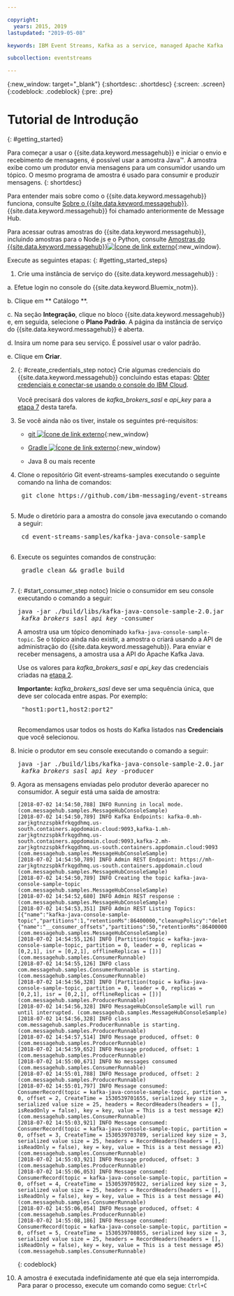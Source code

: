 ```yaml
---

copyright:
  years: 2015, 2019
lastupdated: "2019-05-08"

keywords: IBM Event Streams, Kafka as a service, managed Apache Kafka

subcollection: eventstreams

---
```


{:new_window: target="_blank"}
{:shortdesc: .shortdesc}
{:screen: .screen}
{:codeblock: .codeblock}
{:pre: .pre}

# Tutorial de Introdução
{: #getting_started}

Para começar a usar o {{site.data.keyword.messagehub}} e iniciar o envio e recebimento
de mensagens, é possível usar a amostra Java™. A amostra exibe como um produtor envia mensagens para um consumidor usando um tópico. O
mesmo programa de amostra é usado para consumir e produzir mensagens.
{: shortdesc}

Para entender mais sobre como o {{site.data.keyword.messagehub}} funciona, consulte
[Sobre o {{site.data.keyword.messagehub}}](/docs/services/EventStreams?topic=eventstreams-about). {{site.data.keyword.messagehub}}  foi chamado anteriormente de Message Hub.

Para acessar outras amostras do {{site.data.keyword.messagehub}}, incluindo amostras para o Node.js e o Python, consulte [Amostras do {{site.data.keyword.messagehub}}![Ícone de link externo](../../icons/launch-glyph.svg "Ícone de link externo")](https://github.com/ibm-messaging/event-streams-samples){:new_window}.

<!-- 11/01/18 - Karen - removing diagram as requested by James
![Java sample overview diagram](getting_started_sample.gif "Overview diagram of Java sample showing the flow of messages.")
-->

Execute as seguintes etapas:
{: #getting_started_steps}
 
1. Crie uma instância de serviço do  {{site.data.keyword.messagehub}} :

  a. Efetue login no console do {{site.data.keyword.Bluemix_notm}}. 
  
  b. Clique em  ** Catálogo **.
  
  c. Na seção **Integração**, clique no bloco {{site.data.keyword.messagehub}} e, em seguida, selecione o **Plano Padrão**. A página da instância de serviço
do {{site.data.keyword.messagehub}} é aberta.
  
  d. Insira um nome para seu serviço. É possível usar o valor padrão.
  
  e. Clique em **Criar**.

2. {: #create_credentials_step notoc} Crie algumas credenciais do {{site.data.keyword.messagehub}} concluindo estas etapas: [Obter credenciais e conectar-se usando o console do IBM Cloud](/docs/services/EventStreams?topic=eventstreams-connecting#connect_standard_cf_console).
   <br/>
   <br/>Você precisará dos valores de *kafka_brokers_sasl* e *api_key* para a [etapa 7](/docs/services/EventStreams?topic=eventstreams-getting_started#start_consumer_step) desta tarefa.   

3. Se você ainda não os tiver, instale os seguintes pré-requisitos:

    * [git
![Ícone de link externo](../../icons/launch-glyph.svg "Ícone de link externo")](https://git-scm.com/){:new_window}
	* [Gradle ![Ícone de link externo](../../icons/launch-glyph.svg "Ícone delink externo")](https://gradle.org/){:new_window}

    * Java 8 ou mais recente
 
4. Clone o repositório Git event-streams-samples executando o seguinte comando na linha de comandos:

    <pre class="pre">
    git clone https://github.com/ibm-messaging/event-streams-samples.git
    </pre>

5. Mude o diretório para a amostra do console java executando o comando a seguir:

    <pre class="pre">
    cd event-streams-samples/kafka-java-console-sample
    </pre>

6. Execute os seguintes comandos de construção:

    <pre class="pre">
    gradle clean && gradle build
    </pre>

7. {: #start_consumer_step notoc} Inicie o consumidor em seu console executando o comando a seguir:

    <pre class="pre">java -jar ./build/libs/kafka-java-console-sample-2.0.jar
	<var class="keyword varname">kafka_brokers_sasl</var> <var class="keyword varname">api_key</var> -consumer</pre>
    
    A amostra usa um tópico denominado `kafka-java-console-sample-topic`. Se o tópico
ainda não existir, a amostra o criará usando a API de administração do {{site.data.keyword.messagehub}}. Para enviar e receber mensagens, a amostra usa a API do Apache Kafka Java.

    Use os valores para *kafka_brokers_sasl* e *api_key* das credenciais criadas na [etapa 2](/docs/services/EventStreams?topic=eventstreams-getting_started#create_credentials_step).
	<p></p>

	**Importante:** *kafka_brokers_sasl* deve ser uma sequência única, que
deve ser colocada entre aspas. Por exemplo:

    <pre class="pre">
    "host1:port1,host2:port2"
    </pre>

    Recomendamos usar todos os hosts do Kafka listados nas **Credenciais** que você
selecionou.

8. Inicie o produtor em seu console executando o comando a seguir:
   
    <pre class="pre">java -jar ./build/libs/kafka-java-console-sample-2.0.jar
	<var class="keyword varname">kafka_brokers_sasl</var> <var class="keyword varname">api_key</var> -producer</pre>
  
9. Agora as mensagens enviadas pelo produtor deverão aparecer no consumidor. A seguir está uma saída de
amostra:

    ```
    [2018-07-02 14:54:50,788] INFO Running in local mode. (com.messagehub.samples.MessageHubConsoleSample)
    [2018-07-02 14:54:50,789] INFO Kafka Endpoints: kafka-0.mh-zarjkgtnzzspbkfrkqgdhmq.us-south.containers.appdomain.cloud:9093,kafka-1.mh-zarjkgtnzzspbkfrkqgdhmq.us-south.containers.appdomain.cloud:9093,kafka-2.mh-zarjkgtnzzspbkfrkqgdhmq.us-south.containers.appdomain.cloud:9093 (com.messagehub.samples.MessageHubConsoleSample)
    [2018-07-02 14:54:50,789] INFO Admin REST Endpoint: https://mh-zarjkgtnzzspbkfrkqgdhmq.us-south.containers.appdomain.cloud (com.messagehub.samples.MessageHubConsoleSample)
    [2018-07-02 14:54:50,789] INFO Creating the topic kafka-java-console-sample-topic (com.messagehub.samples.MessageHubConsoleSample)
    [2018-07-02 14:54:52,680] INFO Admin REST response : (com.messagehub.samples.MessageHubConsoleSample)
    [2018-07-02 14:54:53,351] INFO Admin REST Listing Topics: [{"name":"kafka-java-console-sample-topic","partitions":1,"retentionMs":86400000,"cleanupPolicy":"delete"},{"name":"__consumer_offsets","partitions":50,"retentionMs":86400000,"cleanupPolicy":"compact"}] (com.messagehub.samples.MessageHubConsoleSample)
    [2018-07-02 14:54:55,126] INFO [Partition(topic = kafka-java-console-sample-topic, partition = 0, leader = 0, replicas = [0,2,1], isr = [0,2,1], offlineReplicas = [])] (com.messagehub.samples.ConsumerRunnable)
    [2018-07-02 14:54:55,126] INFO class com.messagehub.samples.ConsumerRunnable is starting. (com.messagehub.samples.ConsumerRunnable)
    [2018-07-02 14:54:56,328] INFO [Partition(topic = kafka-java-console-sample-topic, partition = 0, leader = 0, replicas = [0,2,1], isr = [0,2,1], offlineReplicas = [])] (com.messagehub.samples.ProducerRunnable)
    [2018-07-02 14:54:56,328] INFO MessageHubConsoleSample will run until interrupted. (com.messagehub.samples.MessageHubConsoleSample)
    [2018-07-02 14:54:56,328] INFO class com.messagehub.samples.ProducerRunnable is starting. (com.messagehub.samples.ProducerRunnable)
    [2018-07-02 14:54:57,514] INFO Message produced, offset: 0 (com.messagehub.samples.ProducerRunnable)
    [2018-07-02 14:54:59,652] INFO Message produced, offset: 1 (com.messagehub.samples.ProducerRunnable)
    [2018-07-02 14:55:00,671] INFO No messages consumed (com.messagehub.samples.ConsumerRunnable)
    [2018-07-02 14:55:01,788] INFO Message produced, offset: 2 (com.messagehub.samples.ProducerRunnable)
    [2018-07-02 14:55:01,797] INFO Message consumed: ConsumerRecord(topic = kafka-java-console-sample-topic, partition = 0, offset = 2, CreateTime = 1530539701655, serialized key size = 3, serialized value size = 25, headers = RecordHeaders(headers = [], isReadOnly = false), key = key, value = This is a test message #2) (com.messagehub.samples.ConsumerRunnable)
    [2018-07-02 14:55:03,921] INFO Message consumed: ConsumerRecord(topic = kafka-java-console-sample-topic, partition = 0, offset = 3, CreateTime = 1530539703789, serialized key size = 3, serialized value size = 25, headers = RecordHeaders(headers = [], isReadOnly = false), key = key, value = This is a test message #3) (com.messagehub.samples.ConsumerRunnable)
    [2018-07-02 14:55:03,921] INFO Message produced, offset: 3 (com.messagehub.samples.ProducerRunnable)
    [2018-07-02 14:55:06,053] INFO Message consumed: ConsumerRecord(topic = kafka-java-console-sample-topic, partition = 0, offset = 4, CreateTime = 1530539705922, serialized key size = 3, serialized value size = 25, headers = RecordHeaders(headers = [], isReadOnly = false), key = key, value = This is a test message #4) (com.messagehub.samples.ConsumerRunnable)
    [2018-07-02 14:55:06,054] INFO Message produced, offset: 4 (com.messagehub.samples.ProducerRunnable)
    [2018-07-02 14:55:08,186] INFO Message consumed: ConsumerRecord(topic = kafka-java-console-sample-topic, partition = 0, offset = 5, CreateTime = 1530539708055, serialized key size = 3, serialized value size = 25, headers = RecordHeaders(headers = [], isReadOnly = false), key = key, value = This is a test message #5) (com.messagehub.samples.ConsumerRunnable)
    ```
	{: codeblock}
	
10. A amostra é executada indefinidamente até que ela seja interrompida. Para parar o processo, execute
um comando como segue: <code>Ctrl+C</code>

<!-- 07/06/18 - Karen: removing until a newer version available
To watch a video that walks
you through getting a Java sample to run against {{site.data.keyword.messagehub}}, see [{{site.data.keyword.messagehub}} - Getting started with IBM's Kafka in the cloud ![External link icon](../../icons/launch-glyph.svg "External link icon")](https://www.youtube.com/watch?v=tt-bLtFzC_4){:new_window}.
-->



